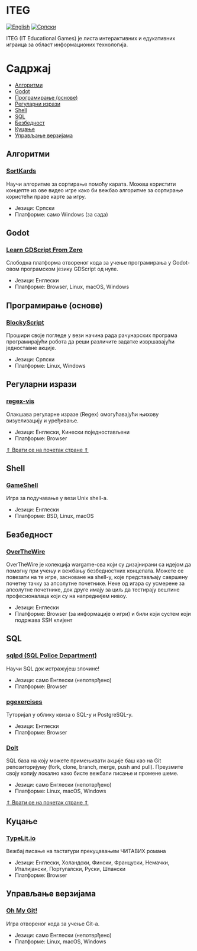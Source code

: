 # ITEG

[![English][readme-lang-en-img]][readme-lang-en]
[![Српски][readme-lang-sr-img]][readme-lang-sr]


ITEG (IT Educational Games) је листа интерактивних и едукативних играица за област информационих технологија.

# Садржај

* [Aлгоритми](#алгоритми)
* [Godot](#godot)
* [Програмирање (основе)](#програмирање-основе)
* [Регуларни изрази](#регуларни-изрази)
* [Shell](#shell)
* [SQL](#sql)
* [Безбедност](#безбедност)
* [Куцање](#куцање)
* [Управљање верзијама](#управљање-верзијама)

## Алгоритми

### [SortKards](https://rogard.itch.io/sortkards) 

Научи алгоритме за сортирање помоћу карата. Можеш користити концепте из ове видео игре како би вежбао алгоритме за сортирање користећи праве карте за игру.

* Језици: Српски
* Платформе: само Windows (за сада)

## Godot

### [Learn GDScript From Zero](https://gdquest.itch.io/learn-godot-gdscript)

Слободна платформа отвореног кода за учење програмирања у Godot-овом програмском језику GDScript од нуле.

* Језици: Енглески
* Платформе: Browser, Linux, macOS, Windows

## Програмирање (основе)

### [BlockyScript](https://rogard.itch.io/blockyscript)

Прошири своје погледе у вези начина рада рачунарских програма програмирајући робота да реши различите задатке извршавајући једноставне акције.

* Језици: Српски
* Платформе: Linux, Windows

## Регуларни изрази

### [regex-vis](https://regex-vis.com)

Олакшава регуларне изразе (Regex) омогућавајући њихову визуелизацију и уређивање.

* Језици: Енглески, Кинески поједностављени 
* Платформе: Browser

[&uArr; Врати се на почетак стране &uArr;](#iteg)

## Shell

### [GameShell](https://github.com/phyver/GameShell)

Игра за подучавање у вези Unix shell-a.

* Језици: Енглески
* Платформе: BSD, Linux, macOS

## Безбедност

### [OverTheWire](https://overthewire.org)

OverTheWire је колекција wargame-ова који су дизајнирани са идејом да помогну при учењу и вежбању безбедностних концепата. Можете се повезати на те игре, засноване на shell-у, које представљају савршену почетну тачку за апсолутне почетнике. Неке од игара су усмерене за апсолутне почетнике, док друге имају за циљ да тестирају вештине професионалаца који су на напреднијем нивоу.

* Језици: Енглески
* Платформе: Browser (за информације о игри) и били који сустем који подржава SSH клијент

## SQL

### [sqlpd (SQL Police Department)](https://sqlpd.com)

Научи SQL док истражујеш злочине!

* Језици: само Енглески (непотврђено)
* Платформе: Browser

### [pgexercises](https://pgexercises.com)

Туторијал у облику квиза о SQL-у и PostgreSQL-у.

* Језици: Енглески
* Платформе: Browser

### [Dolt](https://www.dolthub.com) 

SQL база на коју можете примењивати акције баш као на Git репозиторијуму (fork, clone, branch, merge, push and pull). Преузмите своју копију локално како бисте вежбали писање и промене шеме.

* Језици: само Енглески (непотврђено)
* Платформе: Linux, macOS, Windows

[&uArr; Врати се на почетак стране &uArr;](#iteg)

## Куцање

### [TypeLit.io](https://www.typelit.io) 

Вежбај писање на тастатури прекуцавањем ЧИТАВИХ романа

* Језици: Енглески, Холандски, Фински, Француски, Немачки, Италијански, Португалски, Руски, Шпански
* Платформе: Browser

## Управљање верзијама

### [Oh My Git!](https://ohmygit.org)

Игра отвореног кода за учење Git-a.

* Језици: само Енглески (непотврђено)
* Платформе: Linux, macOS, Windows


[//]: # (---------------------------------------------------------)

[//]: # (-------------Section for references-------------)

[//]: # (---------------------------------------------------------)


[readme-lang-en]: https://github.com/studnetwork/ITEG/blob/master/README.md
[readme-lang-en-img]: https://img.shields.io/badge/language-English-blue

[readme-lang-sr]: https://github.com/studnetwork/ITEG/blob/master/README.sr.md
[readme-lang-sr-img]: https://img.shields.io/badge/language-%D0%A1%D1%80%D0%BF%D1%81%D0%BA%D0%B8%20-red
